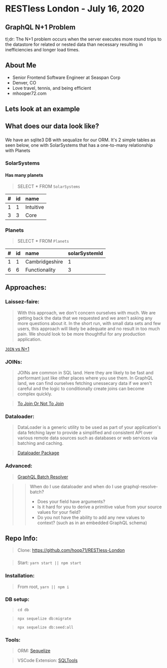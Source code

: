 # RESTless London - July 16, 2020

## GraphQL N+1 Problem

tl;dr: The N+1 problem occurs when the server executes more round trips to the datastore for related or nested data than necessary resulting in inefficiencies and longer load times.

## About Me

- Senior Frontend Software Engineer at Seaspan Corp
- Denver, CO
- Love travel, tennis, and being efficient
- mhooper72.com

## Lets look at an example

## What does our data look like?

###

We have an sqlite3 DB with sequalize for our ORM. It's 2 simple tables as seen below, one with SolarSystems that has a one-to-many relationship with Planets

### SolarSystems

#### Has many planets

> SELECT \* FROM `SolarSystems`

| #   | id  | name      |
| --- | :-- | :-------- |
| 1   | 1   | Intuitive |
| 3   | 3   | Core      |

### Planets

> SELECT \* FROM `Planets`

| #   | id  | name           | solarSystemId |
| --- | :-- | :------------- | ------------- |
| 1   | 1   | Cambridgeshire | 1             |
| 6   | 6   | Functionality  | 3             |

## Approaches:

### Laissez-faire:

> With this approach, we don't concern ourselves with much. We are getting back the data that we requested and we aren't asking any more questions about it. In the short run, with small data sets and few users, this approach will likely be adequate and no result in too much pain. We should look to be more thoughtful for any production application.

[`JOIN` vs N+1](https://i.imgur.com/zZYdaau.png?raw=true)

### JOINs:

> JOINs are common in SQL land. Here they are likely to be fast and performant just like other places where you use them. In GraphQL land, we can find ourselves fetching unessecary data if we aren't careful and the logic to conditionally create joins can become complex quickly.

> [To Join Or Not To Join](https://medium.com/@benmorel/to-join-or-not-to-join-bba9c1377c10)

### Dataloader:

> DataLoader is a generic utility to be used as part of your application's data fetching layer to provide a simplified and consistent API over various remote data sources such as databases or web services via batching and caching.

> [Dataloader Package](https://www.npmjs.com/package/dataloader)

### Advanced:

> [GraphQL Batch Resolver](https://github.com/calebmer/graphql-resolve-batch)

> > When do I use dataloader and when do I use graphql-resolve-batch?
> >
> > - Does your field have arguments?
> > - Is it hard for you to derive a primitive value from your source values for your field?
> > - Do you not have the ability to add any new values to context? (such as in an embedded GraphQL schema)

## Repo Info:

> Clone: https://github.com/hoop71/RESTless-London

###

> Start: `yarn start || npm start`

### Installation:

> From root, `yarn || npm i`

### DB setup:

> `cd db`

> `npx sequelize db:migrate`

> `npx sequelize db:seed:all`

### Tools:

> ORM: [Sequelize](https://sequelize.org/master/)

> VSCode Extension: [SQLTools](https://github.com/mtxr/vscode-sqltools.git)
